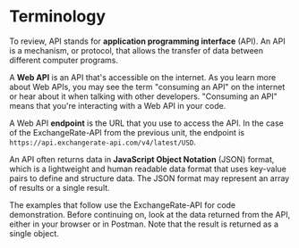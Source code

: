 # Terminology

To review, API stands for **application programming interface** (API). An API is a mechanism, or protocol, that allows the transfer of data between different computer programs.

A **Web API** is an API that's accessible on the internet. As you learn more about Web APIs, you may see the term "consuming an API" on the internet or hear about it when talking with other developers. "Consuming an API" means that you're interacting with a Web API in your code.

A Web API **endpoint** is the URL that you use to access the API. In the case of the ExchangeRate-API from the previous unit, the endpoint is `https://api.exchangerate-api.com/v4/latest/USD`.

An API often returns data in **JavaScript Object Notation** (JSON) format, which is a lightweight and human readable data format that uses key-value pairs to define and structure data. The JSON format may represent an array of results or a single result.

The examples that follow use the ExchangeRate-API for code demonstration. Before continuing on, look at the data returned from the API, either in your browser or in Postman. Note that the result is returned as a single object.